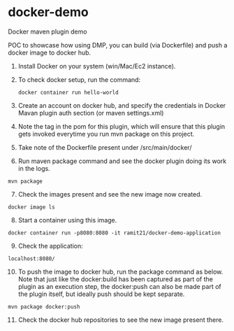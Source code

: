 # docker-demo
Docker maven plugin demo


POC to showcase how using DMP, you can build (via Dockerfile) and push a docker image to docker hub. 

1. Install Docker on your system (win/Mac/Ec2 instance).

2. To check docker setup, run the command:

	```
	docker container run hello-world
	```

3. Create an account on docker hub, and specify the credentials in Docker Mavan plugin auth section (or maven settings.xml)

4. Note the <execution> tag in the pom for this plugin, which will ensure that this plugin gets invoked everytime you run mvn package on this project.

5. Take note of the Dockerfile present under /src/main/docker/

6. Run maven package command and see the docker plugin doing its work in the logs. 

```
mvn package
```

7. Check the images present and see the new image now created.

```
docker image ls
```

8. Start a container using this image.

```
docker container run -p8080:8080 -it ramit21/docker-demo-application
```

9. Check the application:

```
localhost:8080/
```

10. To push the image to docker hub, run the package command as below. Note that just like the docker:build has been captured as part of the plugin 
as an execution step, the docker:push can also be made part of the plugin itself, but ideally push should be kept separate.

```
mvn package docker:push
```

11. Check the docker hub repositories to see the new image present there.
